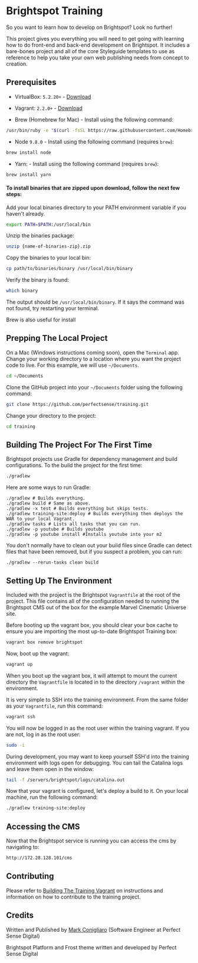 # Brightspot Training

So you want to learn how to develop on Brightspot? Look no further!

This project gives you everything you will need to get going with learning how to do front-end and back-end development on
Brightspot. It includes a bare-bones project and all of the core Styleguide templates to use as reference
to help you take your own web publishing needs from concept to creation.

## Prerequisites

- VirtualBox: `5.2.20+` - [Download](https://www.virtualbox.org/wiki/Downloads)
- Vagrant: `2.2.0+` - [Download](https://www.vagrantup.com/downloads.html)

- Brew (Homebrew for Mac) - Install using the following command:

```bash
/usr/bin/ruby -e "$(curl -fsSL https://raw.githubusercontent.com/Homebrew/install/master/install)"
```

- Node `9.8.0` - Install using the following command (requires `brew`):

```bash
brew install node
```

- Yarn: - Install using the following command (requires `brew`):

```bash
brew install yarn
```

#### To install binaries that are zipped upon download, follow the next few steps:

Add your local binaries directory to your PATH environment variable if you haven't already.
```bash
export PATH=$PATH:/usr/local/bin
```

Unzip the binaries package:

```bash
unzip {name-of-binaries-zip}.zip
```

Copy the binaries to your local bin:

```bash
cp path/to/binaries/binary /usr/local/bin/binary
```

Verify the binary is found:

```bash
which binary
```

The output should be `/usr/local/bin/binary`. If it says the command was not found, try restarting your terminal.

Brew is also useful for install

## Prepping The Local Project

On a Mac (Windows instructions coming soon), open the `Terminal` app. Change your working directory to a location where you want the project code to
live. For this example, we will use `~/Documents`.

```bash
cd ~/Documents
```

Clone the GitHub project into your `~/Documents` folder using the following command:

```bash
git clone https://github.com/perfectsense/training.git
```

Change your directory to the project:

```bash
cd training
```

## Building The Project For The First Time

Brightspot projects use Gradle for dependency management and build configurations. To the build the project for the first time:

```bash
./gradlew
```

Here are some ways to run Gradle:

```console
./gradlew # Builds everything.
./gradlew build # Same as above.
./gradlew -x test # Builds everything but skips tests.
./gradlew training-site:deploy # Builds everything then deploys the WAR to your local Vagrant.
./gradlew tasks # Lists all tasks that you can run.
./gradlew -p youtube # Builds youtube
./gradlew -p youtube install #Installs youtube into your m2
```

You don't normally have to clean out your build files since Gradle can detect files that have been removed, but if you suspect a problem, you can run:

```console
./gradlew --rerun-tasks clean build
```

## Setting Up The Environment

Included with the project is the Brightspot `Vagrantfile` at the root of the project. This file contains all of the configuration needed to running the Brightspot CMS
out of the box for the example Marvel Cinematic Universe site.

Before booting up the vagrant box, you should clear your box cache to ensure you are importing the most up-to-date Brightspot Training box:

```bash
vagrant box remove brightspot
```

Now, boot up the vagrant:

```bash
vagrant up
```

When you boot up the vagrant box, it will attempt to mount the current directory the `Vagrantfile` is
located in to the directory `/vagrant` within the environment.

It is very simple to SSH into the training environment. From the same folder as your `Vagrantfile`, run this command:

```bash
vagrant ssh
```

You will now be logged in as the root user within the training vagrant. If you are not, log in as the root user:

```bash
sudo -i
```

During development, you may want to keep yourself SSH'd into the training environment with logs open for debugging. You can tail the
Catalina logs and leave them open in the window:

```bash
tail -f /servers/brightspot/logs/catalina.out
```

Now that your vagrant is configured, let's deploy a build to it. On your local machine, run the following command:

```bash
./gradlew training-site:deploy
```

## Accessing the CMS

Now that the Brightspot service is running you can access the cms by navigating to:

```bash
http://172.28.128.101/cms
```

## Contributing

Please refer to [Building The Training Vagrant](docs/BUILDING.md) on instructions and information on how to contribute
to the training project.

## Credits

Written and Published by [Mark Conigliaro](https://github.com/markconigliaro1) (Software Engineer at Perfect Sense Digital)

Brightspot Platform and Frost theme written and developed by Perfect Sense Digital







